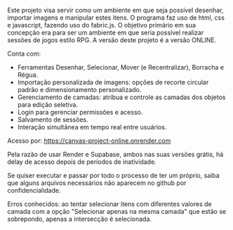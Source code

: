 Este projeto visa servir como um ambiente em que seja possível desenhar, importar imagens e manipular estes itens. O programa faz uso de html, css e javascript, fazendo uso do fabric.js. O objetivo primário em sua concepção era para ser um ambiente em que seria possível realizar sessões de jogos estilo RPG. A versão deste projeto é a versão ONLINE.

Conta com:

* Ferramentas Desenhar, Selecionar, Mover (e Recentralizar), Borracha e Régua.
* Importação personalizada de imagens: opções de recorte circular padrão e dimensionamento personalizado.
* Gerenciamento de camadas: atribua e controle as camadas dos objetos para edição seletiva.
* Login para gerenciar permissões e acesso. 
* Salvamento de sessões.
* Interação simultânea em tempo real entre usuários.

Acesso por: https://canvas-project-online.onrender.com

Pela razão de usar Render e Supabase, ambos nas suas versões grátis, há delay de acesso depois de períodos de inatividade.

Se quiser executar e passar por todo o processo de ter um próprio, saiba que alguns arquivos necessários não aparecem no github por confidencialidade.

Erros conhecidos: ao tentar selecionar itens com diferentes valores de camada com a opção "Selecionar apenas na mesma camada" que estão se sobrepondo, apenas a intersecção é selecionada.
